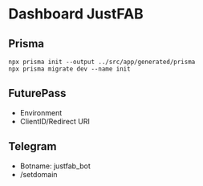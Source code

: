 # Dashboard JustFAB

## Prisma
```
npx prisma init --output ../src/app/generated/prisma
npx prisma migrate dev --name init
```

## FuturePass
- Environment
- ClientID/Redirect URI

## Telegram
- Botname: justfab_bot
- /setdomain